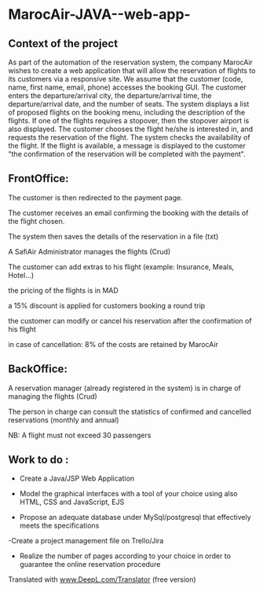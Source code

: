 # MarocAir-JAVA--web-app-

## Context of the project
As part of the automation of the reservation system, the company MarocAir wishes to create a web application that will allow the reservation of flights to its customers via a responsive site. We assume that the customer (code, name, first name, email, phone) accesses the booking GUI. The customer enters the departure/arrival city, the departure/arrival time, the departure/arrival date, and the number of seats. The system displays a list of proposed flights on the booking menu, including the description of the flights. If one of the flights requires a stopover, then the stopover airport is also displayed. The customer chooses the flight he/she is interested in, and requests the reservation of the flight. The system checks the availability of the flight. If the flight is available, a message is displayed to the customer "the confirmation of the reservation will be completed with the payment".



## FrontOffice:

The customer is then redirected to the payment page.

The customer receives an email confirming the booking with the details of the flight chosen.

The system then saves the details of the reservation in a file (txt)

A SafiAir Administrator manages the flights (Crud)

The customer can add extras to his flight (example: Insurance, Meals, Hotel...)

the pricing of the flights is in MAD

a 15% discount is applied for customers booking a round trip

the customer can modify or cancel his reservation after the confirmation of his flight

in case of cancellation: 8% of the costs are retained by MarocAir



## BackOffice:

A reservation manager (already registered in the system) is in charge of managing the flights (Crud)

The person in charge can consult the statistics of confirmed and cancelled reservations (monthly and annual)

NB: A flight must not exceed 30 passengers



## Work to do :

- Create a Java/JSP Web Application

- Model the graphical interfaces with a tool of your choice using also HTML, CSS and JavaScript, EJS

- Propose an adequate database under MySql/postgresql that effectively meets the specifications

-Create a project management file on Trello/Jira

- Realize the number of pages according to your choice in order to guarantee the online reservation procedure

Translated with www.DeepL.com/Translator (free version)
